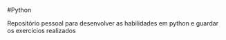 #Python

Repositório pessoal para desenvolver as habilidades em python e guardar os exercícios realizados